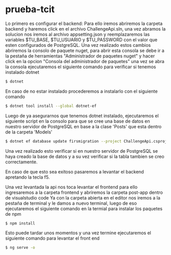 # prueba-tcit

Lo primero es configurar el backend:
Para ello iremos abriremos la carpeta backend y haremos click en el archivo ChallengeApi.sln, una vez abramos la solucion nos iremos al archivo appsetting.json y reemplazaremos las variables $TU_BASE, $TU_USUARIO y $TU_PASSWORD con el valor que esten configurados de PostgreSQL.
Una vez realizado estos cambios abriremos la consolo de paquete nuget, para abrir esta consola se debe ir a la pestaña de herramientas "Administrador de paquetes nuget" y hacer click en la opcion "Consola del administrador de paquetes" una vez se abra la consola ejecutaremos el siguiente comando para verificar si tenemos instalado dotnet

```bash
$ dotnet
```

En caso de no estar instalado procederemos a instalarlo con el siguiente comando

```bash
$ dotnet tool install --global dotnet-ef
```

Luego de ya asegurarnos que tenemos dotnet instalado, ejecutaremos el siguiente script en la consolo para que se cree una base de datos en nuestro servidor de PostgreSQL en base a la clase 'Posts' que esta dentro de la carpeta 'Models'

```bash
$ dotnet ef database update firsmigration --project ChallengeApi.csproj
```

Una vez realizado esto verificar si en nuestro servidor de PostgreSQL se haya creado la base de datos y a su vez verificar si la tabla tambien se creo correctamente.

En caso de que esto sea exitoso pasaremos a levantar el backend apretando la tecla f5.

Una vez levantada la api nos toca levantar el frontend para ello ingresaremos a la carpeta frontend y abriremos la carpeta post-app dentro de visualstudio code
Ya con la carpeta abierta en el editor nos iremos a la pestaña de terminal y le damos a nuevo terminal, luego de eso ejecutaremos el siguiente comando en la termial para instalar los paquetes de npm
```bash
$ npm install
```

Esto puede tardar unos momentos y una vez termine ejecutaremos el siguiente comando para levantar el front end
```bash
$ ng serve -o
```

